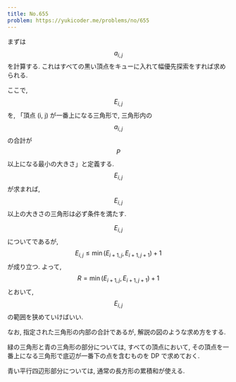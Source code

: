 ```yaml
---
title: No.655
problem: https://yukicoder.me/problems/no/655
---
```

まずは $$ a_{i,j} $$ を計算する. これはすべての黒い頂点をキューに入れて幅優先探索をすれば求められる.

ここで, $$ E_{i,j} $$ を, 「頂点 (i, j) が一番上になる三角形で, 三角形内の $$ a_{i,j} $$ の合計が $$ P $$ 以上になる最小の大きさ」と定義する. $$ E_{i,j} $$ が求まれば, $$ E_{i,j} $$ 以上の大きさの三角形は必ず条件を満たす.

$$ E_{i,j} $$ についてであるが, $$ E_{i,j} \leq \min(E_{i+1,j}, E_{i+1,j+1})+1 $$ が成り立つ. よって, $$ R = \min(E_{i+1,j}, E_{i+1,j+1})+1 $$ とおいて, $$ E_{i,j} $$ の範囲を狭めていけばいい.

なお, 指定された三角形の内部の合計であるが, 解説の図のような求め方をする.

緑の三角形と青の三角形の部分については, すべての頂点において, その頂点を一番上になる三角形で底辺が一番下の点を含むものを DP で求めておく.

青い平行四辺形部分については, 通常の長方形の累積和が使える.
